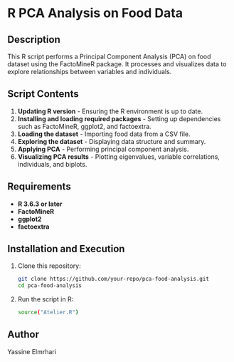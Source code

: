 # R PCA Analysis on Food Data


## Description
This R script performs a Principal Component Analysis (PCA) on food dataset using the FactoMineR package. It processes and visualizes data to explore relationships between variables and individuals.


## Script Contents
1. **Updating R version** - Ensuring the R environment is up to date.
2. **Installing and loading required packages** - Setting up dependencies such as FactoMineR, ggplot2, and factoextra.
3. **Loading the dataset** - Importing food data from a CSV file.
4. **Exploring the dataset** - Displaying data structure and summary.
5. **Applying PCA** - Performing principal component analysis.
6. **Visualizing PCA results** - Plotting eigenvalues, variable correlations, individuals, and biplots.


## Requirements
- **R 3.6.3 or later** 
- **FactoMineR**
- **ggplot2**
- **factoextra**


## Installation and Execution
1. Clone this repository:
   ```sh
   git clone https://github.com/your-repo/pca-food-analysis.git
   cd pca-food-analysis
   ```
2. Run the script in R:
   ```sh
   source("Atelier.R")
   ```



## Author
Yassine Elmrhari
